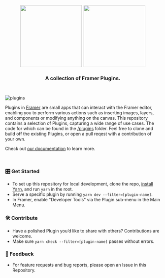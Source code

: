 <h1 align="center" margin="0">
  <img width="200" src="assets/framer-plugin-light.svg#gh-light-mode-only">
  <img width="200" src="assets/framer-plugin-dark.svg#gh-dark-mode-only">
</h1>
<h3 align="center" style="margin: 0;">
A collection of Framer Plugins.
</h3>
</p>

<br>

![plugins](assets/plugins.png)

Plugins in [Framer](https://www.framer.com/) are small apps that can interact with the Framer editor, enabling you to perform various actions such as inserting images, layers, and components or modifying anything on the canvas. This repository contains a selection of Plugins, capturing a wide range of use cases. The code for which can be found in the [/plugins](https://github.com/framer/plugins/tree/main/plugins) folder. Feel free to clone and build off the existing Plugins, or open a pull reqest with a contribution of your own.

Check out [our documentation](https://www.framer.com/developers/plugins-introduction) to learn more.

<br>

### 🎛️ Get Started

- To set up this repository for local development, clone the repo, [install Yarn](https://yarnpkg.com/getting-started/install), and run `yarn` in the root.
- Serve a specific plugin by running `yarn dev --filter=[plugin-name]`.
- In Framer, enable "Developer Tools" via the Plugin sub-menu in the Main Menu.

### 🛠️ Contribute

- Have a polished Plugin you’d like to share with others? Contributions are welcome.
- Make sure `yarn check --filter=[plugin-name]` passes without errors.

### 🔮 Feedback

- For feature requests and bug reports, please open an Issue in this Repository.
